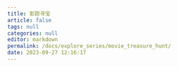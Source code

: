 ```yaml
---
title: 影踪寻宝
article: false
tags: null
categories: null
editor: markdown
permalink: /docs/explore_series/movie_treasure_hunt/
date: 2023-09-27 12:16:17
---
```

